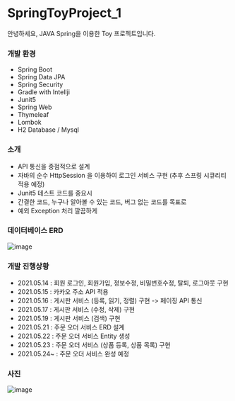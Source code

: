 # SpringToyProject_1
안녕하세요, JAVA Spring을 이용한 Toy 프로젝트입니다.

### 개발 환경
- Spring Boot
- Spring Data JPA
- Spring Security
- Gradle with Intellji
- Junit5
- Spring Web
- Thymeleaf
- Lombok
- H2 Database / Mysql


### 소개
- API 통신을 중점적으로 설계
- 자바의 순수 HttpSession 을 이용하여 로그인 서비스 구현 (추후 스프링 시큐리티 적용 예정)
- Junit5 테스트 코드를 중요시
- 간결한 코드, 누구나 알아볼 수 있는 코드, 버그 없는 코드를 목표로
- 예외 Exception 처리 깔끔하게


### 데이터베이스 ERD
![image](https://user-images.githubusercontent.com/13993684/119247300-45437e00-bbc3-11eb-8847-345636b83ead.png)



### 개발 진행상황
- 2021.05.14 : 회원 로그인, 회원가입, 정보수정, 비밀번호수정, 탈퇴, 로그아웃 구현 
- 2021.05.15 : 카카오 주소 API 적용
- 2021.05.16 : 게시판 서비스 (등록, 읽기, 정렬) 구현 -> 페이징 API 통신
- 2021.05.17 : 게시판 서비스 (수정, 삭제) 구현
- 2021.05.19 : 게시판 서비스 (검색) 구현
- 2021.05.21 : 주문 오더 서비스 ERD 설계
- 2021.05.22 : 주문 오더 서비스 Entity 생성
- 2021.05.23 : 주문 오더 서비스 (상품 등록, 상품 목록) 구현
- 2021.05.24~ : 주문 오더 서비스 완성 예정

### 사진
![image](https://user-images.githubusercontent.com/13993684/118372385-56e9bc00-b5ec-11eb-94ef-b50147f6f8f0.png)
